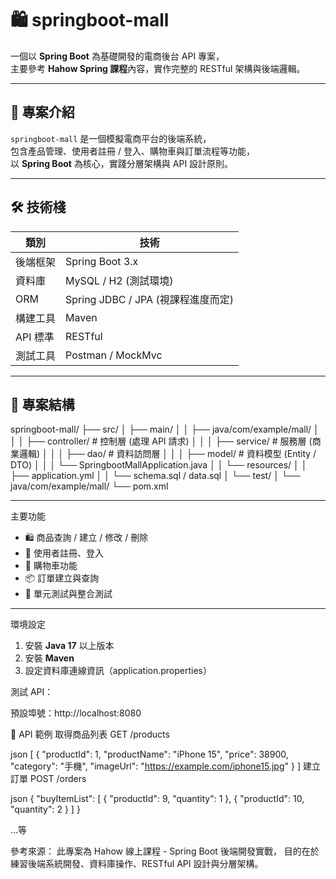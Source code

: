 # 🛍️ springboot-mall

一個以 **Spring Boot** 為基礎開發的電商後台 API 專案，  
主要參考 **Hahow Spring 課程**內容，實作完整的 RESTful 架構與後端邏輯。

---

## 🚀 專案介紹
`springboot-mall` 是一個模擬電商平台的後端系統，  
包含產品管理、使用者註冊 / 登入、購物車與訂單流程等功能，  
以 **Spring Boot** 為核心，實踐分層架構與 API 設計原則。

---

## 🛠 技術棧
| 類別 | 技術 |
|------|------|
| 後端框架 | Spring Boot 3.x |
| 資料庫 | MySQL / H2 (測試環境) |
| ORM | Spring JDBC / JPA (視課程進度而定) |
| 構建工具 | Maven |
| API 標準 | RESTful |
| 測試工具 | Postman / MockMvc |

---

## 📂 專案結構
springboot-mall/
├── src/
│ ├── main/
│ │ ├── java/com/example/mall/
│ │ │ ├── controller/ # 控制層 (處理 API 請求)
│ │ │ ├── service/ # 服務層 (商業邏輯)
│ │ │ ├── dao/ # 資料訪問層
│ │ │ ├── model/ # 資料模型 (Entity / DTO)
│ │ │ └── SpringbootMallApplication.java
│ │ └── resources/
│ │ ├── application.yml
│ │ └── schema.sql / data.sql
│ └── test/
│ └── java/com/example/mall/
└── pom.xml

---
主要功能
- 🛍 商品查詢 / 建立 / 修改 / 刪除  
- 👤 使用者註冊、登入  
- 🛒 購物車功能  
- 📦 訂單建立與查詢  
- 🧪 單元測試與整合測試  

---

環境設定

1. 安裝 **Java 17** 以上版本  
2. 安裝 **Maven**  
3. 設定資料庫連線資訊（application.properties）  

測試 API：

預設埠號：http://localhost:8080

🧾 API 範例
取得商品列表
GET /products

json
[
  {
    "productId": 1,
    "productName": "iPhone 15",
    "price": 38900,
    "category": "手機",
    "imageUrl": "https://example.com/iphone15.jpg"
  }
]
建立訂單
POST /orders

json
{
  "buyItemList": [
    { "productId": 9, "quantity": 1 },
    { "productId": 10, "quantity": 2 }
  ]
}

...等

參考來源：
此專案為 Hahow 線上課程 - Spring Boot 後端開發實戰，
目的在於練習後端系統開發、資料庫操作、RESTful API 設計與分層架構。
